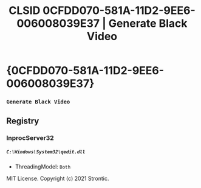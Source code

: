 ﻿---
title: "CLSID 0CFDD070-581A-11D2-9EE6-006008039E37 | Generate Black Video"
excerpt: What is COM-Object CLSID 0CFDD070-581A-11D2-9EE6-006008039E37?
---

# {0CFDD070-581A-11D2-9EE6-006008039E37}

### `Generate Black Video`

## Registry


### InprocServer32

##### `C:\Windows\System32\qedit.dll`
* ThreadingModel: `Both`

MIT License. Copyright (c) 2021 Strontic.


